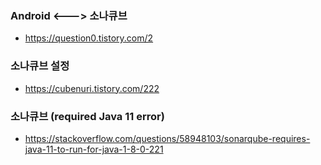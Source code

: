 ### Android <---> 소나큐브
  - <https://question0.tistory.com/2>


### 소나큐브 설정
  - <https://cubenuri.tistory.com/222>
  
### 소나큐브 (required Java 11 error)
  - <https://stackoverflow.com/questions/58948103/sonarqube-requires-java-11-to-run-for-java-1-8-0-221>
